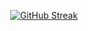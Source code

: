 



&nbsp;&nbsp; &nbsp; &nbsp; &nbsp; &nbsp; &nbsp; &nbsp; &nbsp; &nbsp; &nbsp; &nbsp; &nbsp; &nbsp; &nbsp; &nbsp; &nbsp; &nbsp; &nbsp; &nbsp; &nbsp; &nbsp; &nbsp; &nbsp;  [![GitHub Streak](http://github-readme-streak-stats.herokuapp.com?user=readyresearcherone&theme=merko)](https://git.io/streak-stats)

